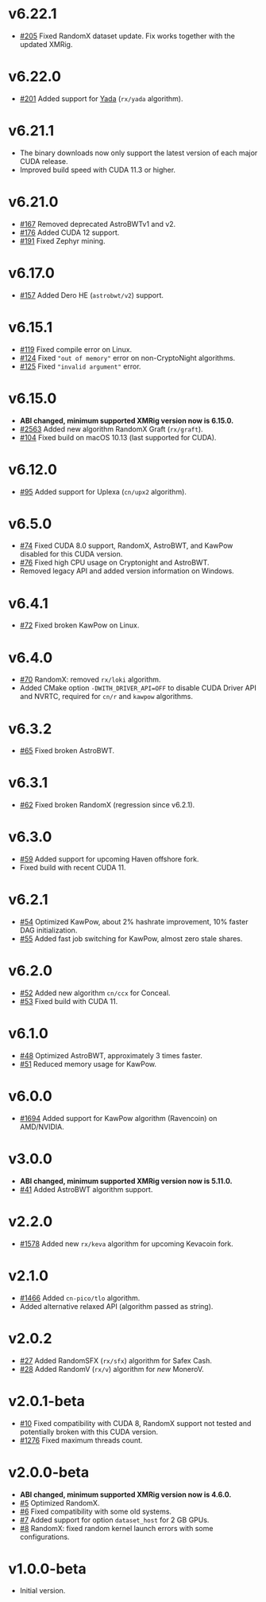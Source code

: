 # v6.22.1
- [#205](https://github.com/xmrig/xmrig-cuda/pull/205) Fixed RandomX dataset update. Fix works together with the updated XMRig.

# v6.22.0
- [#201](https://github.com/xmrig/xmrig-cuda/pull/201) Added support for [Yada](https://yadacoin.io/) (`rx/yada` algorithm).

# v6.21.1
- The binary downloads now only support the latest version of each major CUDA release.
- Improved build speed with CUDA 11.3 or higher.

# v6.21.0
- [#167](https://github.com/xmrig/xmrig-cuda/pull/167) Removed deprecated AstroBWTv1 and v2.
- [#176](https://github.com/xmrig/xmrig-cuda/pull/176) Added CUDA 12 support.
- [#191](https://github.com/xmrig/xmrig-cuda/pull/191) Fixed Zephyr mining.

# v6.17.0
- [#157](https://github.com/xmrig/xmrig-cuda/pull/157) Added Dero HE (`astrobwt/v2`) support.

# v6.15.1
- [#119](https://github.com/xmrig/xmrig-cuda/issues/119) Fixed compile error on Linux.
- [#124](https://github.com/xmrig/xmrig-cuda/pull/124) Fixed `"out of memory"` error on non-CryptoNight algorithms.
- [#125](https://github.com/xmrig/xmrig-cuda/pull/125) Fixed `"invalid argument"` error.

# v6.15.0
- **ABI changed, minimum supported XMRig version now is 6.15.0.**
- [#2563](https://github.com/xmrig/xmrig/pull/2563) Added new algorithm RandomX Graft (`rx/graft`).
- [#104](https://github.com/xmrig/xmrig-cuda/pull/104) Fixed build on macOS 10.13 (last supported for CUDA).

# v6.12.0
- [#95](https://github.com/xmrig/xmrig-cuda/pull/95) Added support for Uplexa (`cn/upx2` algorithm).

# v6.5.0
- [#74](https://github.com/xmrig/xmrig-cuda/pull/74) Fixed CUDA 8.0 support, RandomX, AstroBWT, and KawPow disabled for this CUDA version.
- [#76](https://github.com/xmrig/xmrig-cuda/pull/76) Fixed high CPU usage on Cryptonight and AstroBWT.
- Removed legacy API and added version information on Windows.

# v6.4.1
- [#72](https://github.com/xmrig/xmrig-cuda/issues/72) Fixed broken KawPow on Linux.

# v6.4.0
- [#70](https://github.com/xmrig/xmrig-cuda/pull/70) RandomX: removed `rx/loki` algorithm.
- Added CMake option `-DWITH_DRIVER_API=OFF` to disable CUDA Driver API and NVRTC, required for `cn/r` and `kawpow` algorithms.

# v6.3.2
- [#65](https://github.com/xmrig/xmrig-cuda/pull/65) Fixed broken AstroBWT.

# v6.3.1
- [#62](https://github.com/xmrig/xmrig-cuda/pull/62) Fixed broken RandomX (regression since v6.2.1).

# v6.3.0
- [#59](https://github.com/xmrig/xmrig-cuda/pull/59) Added support for upcoming Haven offshore fork.
- Fixed build with recent CUDA 11.

# v6.2.1
- [#54](https://github.com/xmrig/xmrig-cuda/pull/54) Optimized KawPow, about 2% hashrate improvement, 10% faster DAG initialization.
- [#55](https://github.com/xmrig/xmrig-cuda/pull/55) Added fast job switching for KawPow, almost zero stale shares.

# v6.2.0
- [#52](https://github.com/xmrig/xmrig-cuda/pull/52) Added new algorithm `cn/ccx` for Conceal.
- [#53](https://github.com/xmrig/xmrig-cuda/pull/53) Fixed build with CUDA 11.

# v6.1.0
- [#48](https://github.com/xmrig/xmrig-cuda/pull/48) Optimized AstroBWT, approximately 3 times faster.
- [#51](https://github.com/xmrig/xmrig-cuda/pull/51) Reduced memory usage for KawPow.

# v6.0.0
- [#1694](https://github.com/xmrig/xmrig/pull/1694) Added support for KawPow algorithm (Ravencoin) on AMD/NVIDIA.

# v3.0.0
- **ABI changed, minimum supported XMRig version now is 5.11.0.**
- [#41](https://github.com/xmrig/xmrig-cuda/pull/41) Added AstroBWT algorithm support.

# v2.2.0
- [#1578](https://github.com/xmrig/xmrig/pull/1578) Added new `rx/keva` algorithm for upcoming Kevacoin fork.

# v2.1.0
- [#1466](https://github.com/xmrig/xmrig/pull/1466) Added `cn-pico/tlo` algorithm.
- Added alternative relaxed API (algorithm passed as string).

# v2.0.2
- [#27](https://github.com/xmrig/xmrig-cuda/pull/27) Added RandomSFX (`rx/sfx`) algorithm for Safex Cash.
- [#28](https://github.com/xmrig/xmrig-cuda/pull/28) Added RandomV (`rx/v`) algorithm for *new* MoneroV.

# v2.0.1-beta
- [#10](https://github.com/xmrig/xmrig-cuda/pull/10) Fixed compatibility with CUDA 8, RandomX support not tested and potentially broken with this CUDA version.
- [#1276](https://github.com/xmrig/xmrig/issues/1276) Fixed maximum threads count.

# v2.0.0-beta
- **ABI changed, minimum supported XMRig version now is 4.6.0.**
- [#5](https://github.com/xmrig/xmrig-cuda/pull/5) Optimized RandomX.
- [#6](https://github.com/xmrig/xmrig-cuda/issues/6) Fixed compatibility with some old systems.
- [#7](https://github.com/xmrig/xmrig-cuda/pull/7) Added support for option `dataset_host` for 2 GB GPUs.
- [#8](https://github.com/xmrig/xmrig-cuda/pull/8) RandomX: fixed random kernel launch errors with some configurations.

# v1.0.0-beta
- Initial version.
